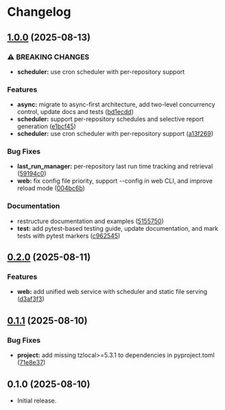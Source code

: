 # Changelog

## [1.0.0](https://github.com/meijieru/github_summary/compare/v0.2.0...v1.0.0) (2025-08-13)


### ⚠ BREAKING CHANGES

* **scheduler:** use cron scheduler with per-repository support

### Features

* **async:** migrate to async-first architecture, add two-level concurrency control, update docs and tests ([bd1ecdd](https://github.com/meijieru/github_summary/commit/bd1ecdd0fa4a77f4c014aee325b0ddd775a63491))
* **scheduler:** support per-repository schedules and selective report generation ([e1bcf45](https://github.com/meijieru/github_summary/commit/e1bcf455fd57b2ecffc7df605ea403e5a5083b95))
* **scheduler:** use cron scheduler with per-repository support ([a13f269](https://github.com/meijieru/github_summary/commit/a13f269698ae553840b7b30684425b7858d20e03))


### Bug Fixes

* **last_run_manager:** per-repository last run time tracking and retrieval ([59194c0](https://github.com/meijieru/github_summary/commit/59194c05fa4227b0762d0c6d3dbd3e7ef5e9dbba))
* **web:** fix config file priority, support --config in web CLI, and improve reload mode ([004bc6b](https://github.com/meijieru/github_summary/commit/004bc6bf3284f22c85ff187cf4d1c59705443e9b))


### Documentation

* restructure documentation and examples ([5155750](https://github.com/meijieru/github_summary/commit/51557506f0918ff969fcdb2ccb0c190f4eae0125))
* **test:** add pytest-based testing guide, update documentation, and mark tests with pytest markers ([c962545](https://github.com/meijieru/github_summary/commit/c962545fbb39b6bf867d41d0f1ccb7e677bbfadf))

## [0.2.0](https://github.com/meijieru/github_summary/compare/v0.1.1...v0.2.0) (2025-08-11)


### Features

* **web:** add unified web service with scheduler and static file serving ([d3af3f3](https://github.com/meijieru/github_summary/commit/d3af3f3c3471f34cd6118c640d1a63eee7213049))

## [0.1.1](https://github.com/meijieru/github_summary/compare/v0.1.0...v0.1.1) (2025-08-10)


### Bug Fixes

* **project:** add missing tzlocal&gt;=5.3.1 to dependencies in pyproject.toml ([71e8e37](https://github.com/meijieru/github_summary/commit/71e8e37eeb76f061eecf85578fa2dd368d468a16))

## 0.1.0 (2025-08-10)

- Initial release.
